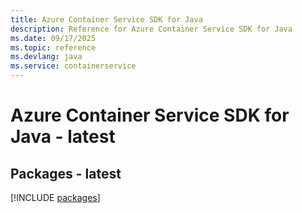 ```yaml
---
title: Azure Container Service SDK for Java
description: Reference for Azure Container Service SDK for Java
ms.date: 09/17/2025
ms.topic: reference
ms.devlang: java
ms.service: containerservice
---
```

# Azure Container Service SDK for Java - latest
## Packages - latest
[!INCLUDE [packages](container-service-index.md)]